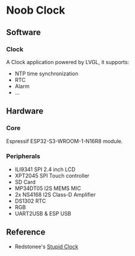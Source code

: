 # Noob Clock

## Software
### Clock
A Clock application powered by LVGL, it supports:
  - NTP time synchronization
  - RTC
  - Alarm
  - ...

## Hardware
### Core
Espressif ESP32-S3-WROOM-1-N16R8 module.

### Peripherals
- ILI9341 SPI 2.4 inch LCD
- XPT2045 SPI Touch controller
- SD Card
- MP34DT05 I2S MEMS MIC
- 2x NS4168 I2S Class-D Amplifier
- DS1302 RTC 
- RGB
- UART2USB & ESP USB

## Reference
- Redstonee's [Stupid Clock](https://github.com/redstonee/StupidClock)